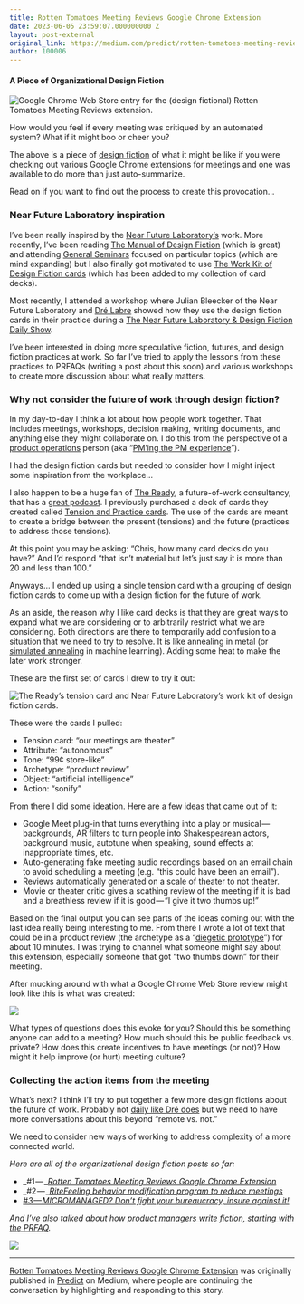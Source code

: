 ```yaml
---
title: Rotten Tomatoes Meeting Reviews Google Chrome Extension
date: 2023-06-05 23:59:07.000000000 Z
layout: post-external
original_link: https://medium.com/predict/rotten-tomatoes-meeting-reviews-google-chrome-extension-bab1c2e60b8c?source=rss-ba6349c9c628------2
author: 100006
---
```


#### A Piece of Organizational Design Fiction

![Google Chrome Web Store entry for the (design fictional) Rotten Tomatoes Meeting Reviews extension.](https://cdn-images-1.medium.com/max/1024/1*hnA9kLMyR9hgzmuH0iJfSw.png)

How would you feel if every meeting was critiqued by an automated system? What if it might boo or cheer you?

The above is a piece of [design fiction](https://en.wikipedia.org/wiki/Design_fiction) of what it might be like if you were checking out various Google Chrome extensions for meetings and one was available to do more than just auto-summarize.

Read on if you want to find out the process to create this provocation…

### Near Future Laboratory inspiration

I’ve been really inspired by the [Near Future Laboratory’s](https://www.nearfuturelaboratory.com/) work. More recently, I’ve been reading [The Manual of Design Fiction](https://www.nearfuturelaboratory.com/the-manual-of-design-fiction) (which is great) and attending [General Seminars](https://www.generalseminar.com/) focused on particular topics (which are mind expanding) but I also finally got motivated to use [The Work Kit of Design Fiction cards](https://nearfuturelaboratory.myshopify.com/products/the-work-kit-of-design-fiction-2023-mj-edition) (which has been added to my collection of card decks).

Most recently, I attended a workshop where Julian Bleecker of the Near Future Laboratory and [Dré Labre](https://drelabre.info/) showed how they use the design fiction cards in their practice during a [The Near Future Laboratory & Design Fiction Daily Show](https://youtu.be/c_htytySXzU).

I’ve been interested in doing more speculative fiction, futures, and design fiction practices at work. So far I’ve tried to apply the lessons from these practices to PRFAQs (writing a post about this soon) and various workshops to create more discussion about what really matters.

### Why not consider the future of work through design fiction?

In my day-to-day I think a lot about how people work together. That includes meetings, workshops, decision making, writing documents, and anything else they might collaborate on. I do this from the perspective of a [product operations](https://www.productledalliance.com/author/chris/) person (aka “[PM’ing the PM experience](https://certified.productledalliance.com/p/product-ops-certified-masters)”).

I had the design fiction cards but needed to consider how I might inject some inspiration from the workplace…

I also happen to be a huge fan of [The Ready](https://www.theready.com/), a future-of-work consultancy, that has a [great podcast](https://www.theready.com/podcast). I previously purchased a deck of cards they created called [Tension and Practice cards](https://www.theready.com/product/tension-and-practice-cards). The use of the cards are meant to create a bridge between the present (tensions) and the future (practices to address those tensions).

At this point you may be asking: “Chris, how many card decks do you have?” And I’d respond “that isn’t material but let’s just say it is more than 20 and less than 100.”

Anyways… I ended up using a single tension card with a grouping of design fiction cards to come up with a design fiction for the future of work.

As an aside, the reason why I like card decks is that they are great ways to expand what we are considering or to arbitrarily restrict what we are considering. Both directions are there to temporarily add confusion to a situation that we need to try to resolve. It is like annealing in metal (or [simulated annealing](https://en.wikipedia.org/wiki/Simulated_annealing) in machine learning). Adding some heat to make the later work stronger.

These are the first set of cards I drew to try it out:

![The Ready’s tension card and Near Future Laboratory’s work kit of design fiction cards.](https://cdn-images-1.medium.com/max/1024/1*koW3mGuMRk5u7ORdO0wMhQ.png)

These were the cards I pulled:

- Tension card: “our meetings are theater”
- Attribute: “autonomous”
- Tone: “99¢ store-like”
- Archetype: “product review”
- Object: “artificial intelligence”
- Action: “sonify”

From there I did some ideation. Here are a few ideas that came out of it:

- Google Meet plug-in that turns everything into a play or musical — backgrounds, AR filters to turn people into Shakespearean actors, background music, autotune when speaking, sound effects at inappropriate times, etc.
- Auto-generating fake meeting audio recordings based on an email chain to avoid scheduling a meeting (e.g. “this could have been an email”).
- Reviews automatically generated on a scale of theater to not theater.
- Movie or theater critic gives a scathing review of the meeting if it is bad and a breathless review if it is good — “I give it two thumbs up!”

Based on the final output you can see parts of the ideas coming out with the last idea really being interesting to me. From there I wrote a lot of text that could be in a product review (the archetype as a “[diegetic prototype](https://blog.nearfuturelaboratory.com/2011/02/04/lab-coats-in-hollywood/)”) for about 10 minutes. I was trying to channel what someone might say about this extension, especially someone that got “two thumbs down” for their meeting.

After mucking around with what a Google Chrome Web Store review might look like this is what was created:

![](https://cdn-images-1.medium.com/max/1024/1*hnA9kLMyR9hgzmuH0iJfSw.png)

What types of questions does this evoke for you? Should this be something anyone can add to a meeting? How much should this be public feedback vs. private? How does this create incentives to have meetings (or not)? How might it help improve (or hurt) meeting culture?

### Collecting the action items from the meeting

What’s next? I think I’ll try to put together a few more design fictions about the future of work. Probably not [daily like Dré does](https://www.designfictiondaily.com/) but we need to have more conversations about this beyond “remote vs. not.”

We need to consider new ways of working to address complexity of a more connected world.

_Here are all of the organizational design fiction posts so far:_

- _#1 — _[_Rotten Tomatoes Meeting Reviews Google Chrome Extension_](https://medium.com/predict/rotten-tomatoes-meeting-reviews-google-chrome-extension-bab1c2e60b8c)
- _#2 — _[_RiteFeeling behavior modification program to reduce meetings_](https://medium.com/predict/ritefeeling-behavior-modification-program-to-reduce-meetings-ccbd06a1cf3b)
- [_#3 — MICROMANAGED? Don’t fight your bureaucracy, insure against it!_](https://medium.com/predict/micromanaged-dont-fight-your-bureaucracy-insure-against-it-6c31ad9c33a7)

_And I’ve also talked about how_ [_product managers write fiction, starting with the PRFAQ_](https://medium.com/agileinsider/how-to-write-good-product-management-fiction-bf03793fd789)_._

 ![](https://medium.com/_/stat?event=post.clientViewed&referrerSource=full_rss&postId=bab1c2e60b8c)
* * *

[Rotten Tomatoes Meeting Reviews Google Chrome Extension](https://medium.com/predict/rotten-tomatoes-meeting-reviews-google-chrome-extension-bab1c2e60b8c) was originally published in [Predict](https://medium.com/predict) on Medium, where people are continuing the conversation by highlighting and responding to this story.

